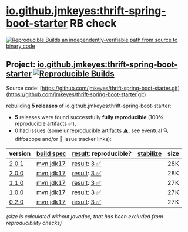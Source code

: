 [io.github.jmkeyes:thrift-spring-boot-starter](https://central.sonatype.com/artifact/io.github.jmkeyes/thrift-spring-boot-starter/versions) RB check
=======

[![Reproducible Builds](https://reproducible-builds.org/images/logos/rb.svg) an independently-verifiable path from source to binary code](https://reproducible-builds.org/)

## Project: [io.github.jmkeyes:thrift-spring-boot-starter](https://central.sonatype.com/artifact/io.github.jmkeyes/thrift-spring-boot-starter/versions) [![Reproducible Builds](https://img.shields.io/endpoint?url=https://raw.githubusercontent.com/jvm-repo-rebuild/reproducible-central/master/content/io/github/jmkeyes/thrift-spring-boot-starter/badge.json)](https://github.com/jvm-repo-rebuild/reproducible-central/blob/master/content/io/github/jmkeyes/thrift-spring-boot-starter/README.md)

Source code: [https://github.com/jmkeyes/thrift-spring-boot-starter.git](https://github.com/jmkeyes/thrift-spring-boot-starter.git)

rebuilding **5 releases** of io.github.jmkeyes:thrift-spring-boot-starter:
- **5** releases were found successfully **fully reproducible** (100% reproducible artifacts :white_check_mark:),
- 0 had issues (some unreproducible artifacts :warning:, see eventual :mag: diffoscope and/or :memo: issue tracker links):

| version | [build spec](/BUILDSPEC.md) | [result](https://reproducible-builds.org/docs/jvm/): reproducible? | [stabilize](https://github.com/google/oss-rebuild/blob/main/cmd/stabilize/README.md) | size |
| -- | --------- | ------ | ------ | -- |
| [2.0.1](https://central.sonatype.com/artifact/io.github.jmkeyes/thrift-spring-boot-starter/2.0.1/pom) | [mvn jdk17](thrift-spring-boot-starter-2.0.1.buildspec) | [result](thrift-spring-boot-starter-2.0.1.buildinfo): [3 :white_check_mark: ](thrift-spring-boot-starter-2.0.1.buildcompare) | | 28K |
| [2.0.0](https://central.sonatype.com/artifact/io.github.jmkeyes/thrift-spring-boot-starter/2.0.0/pom) | [mvn jdk17](thrift-spring-boot-starter-2.0.0.buildspec) | [result](thrift-spring-boot-starter-2.0.0.buildinfo): [3 :white_check_mark: ](thrift-spring-boot-starter-2.0.0.buildcompare) | | 28K |
| [1.1.0](https://central.sonatype.com/artifact/io.github.jmkeyes/thrift-spring-boot-starter/1.1.0/pom) | [mvn jdk17](thrift-spring-boot-starter-1.1.0.buildspec) | [result](thrift-spring-boot-starter-1.1.0.buildinfo): [3 :white_check_mark: ](thrift-spring-boot-starter-1.1.0.buildcompare) | | 27K |
| [1.0.0](https://central.sonatype.com/artifact/io.github.jmkeyes/thrift-spring-boot-starter/1.0.0/pom) | [mvn jdk17](thrift-spring-boot-starter-1.0.0.buildspec) | [result](thrift-spring-boot-starter-1.0.0.buildinfo): [3 :white_check_mark: ](thrift-spring-boot-starter-1.0.0.buildcompare) | | 27K |
| [0.2.0](https://central.sonatype.com/artifact/io.github.jmkeyes/thrift-spring-boot-starter/0.2.0/pom) | [mvn jdk17](thrift-spring-boot-starter-0.2.0.buildspec) | [result](thrift-spring-boot-starter-0.2.0.buildinfo): [3 :white_check_mark: ](thrift-spring-boot-starter-0.2.0.buildcompare) | | 27K |

<i>(size is calculated without javadoc, that has been excluded from reproducibility checks)</i>
